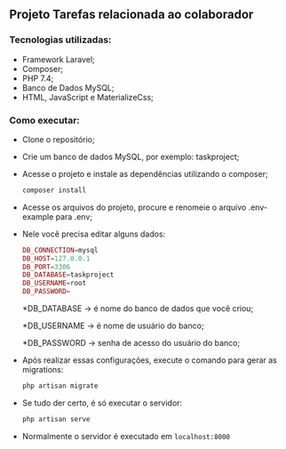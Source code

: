 ## Projeto Tarefas relacionada ao colaborador

### Tecnologias utilizadas:

- Framework Laravel;
- Composer;
- PHP 7.4;
- Banco de Dados MySQL;
- HTML, JavaScript e MaterializeCss;

### Como executar:

- Clone o repositório;
- Crie um banco de dados MySQL, por exemplo: taskproject;
- Acesse o projeto e instale as dependências utilizando o composer;

  ```php
  composer install
  ```

- Acesse os arquivos do projeto, procure e renomeie o arquivo .env-example para .env;
- Nele você precisa editar alguns dados:

  ```php
  DB_CONNECTION=mysql
  DB_HOST=127.0.0.1
  DB_PORT=3306
  DB_DATABASE=taskproject
  DB_USERNAME=root
  DB_PASSWORD=
  ```

  \*DB_DATABASE -> é nome do banco de dados que você criou;

  \*DB_USERNAME -> é nome de usuário do banco;

  \*DB_PASSWORD -> senha de acesso do usuário do banco;

- Após realizar essas configurações, execute o comando para gerar as migrations:

  ```php
  php artisan migrate
  ```

- Se tudo der certo, é só executar o servidor:
  ```php
  php artisan serve
  ```
- Normalmente o servidor é executado em `localhost:8000 `

